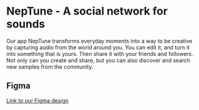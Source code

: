 # NepTune - A social network for sounds</h1>
Our app NepTune transforms everyday moments into a way to be creative by capturing audio from the world around you. You can edit it, and turn it into something that is yours. Then share it with your friends and followers. Not only can you create and share, but you can also discover and search new samples from the community.
## Figma
[Link to our Figma design](https://www.figma.com/design/gxxZEMMnw0vSRHbdAfe2rc/NepTune?node-id=4-3&t=a46S21O4504wuBl3-1)
